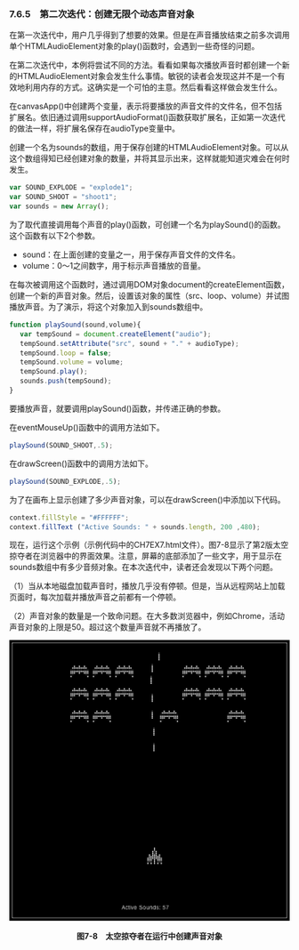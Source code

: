 ### 7.6.5　第二次迭代：创建无限个动态声音对象

在第一次迭代中，用户几乎得到了想要的效果。但是在声音播放结束之前多次调用单个HTMLAudioElement对象的play()函数时，会遇到一些奇怪的问题。

在第二次迭代中，本例将尝试不同的方法。看看如果每次播放声音时都创建一个新的HTMLAudioElement对象会发生什么事情。敏锐的读者会发现这并不是一个有效地利用内存的方式。这确实是一个可怕的主意。然后看看这样做会发生什么。

在canvasApp()中创建两个变量，表示将要播放的声音文件的文件名，但不包括扩展名。依旧通过调用supportAudioFormat()函数获取扩展名，正如第一次迭代的做法一样，将扩展名保存在audioType变量中。

创建一个名为sounds的数组，用于保存创建的HTMLAudioElement对象。可以从这个数组得知已经创建对象的数量，并将其显示出来，这样就能知道灾难会在何时发生。

```javascript
var SOUND_EXPLODE = "explode1";
var SOUND_SHOOT = "shoot1";
var sounds = new Array();
```

为了取代直接调用每个声音的play()函数，可创建一个名为playSound()的函数。这个函数有以下2个参数。

+ sound：在上面创建的变量之一，用于保存声音文件的文件名。
+ volume：0～1之间数字，用于标示声音播放的音量。

在每次被调用这个函数时，通过调用DOM对象document的createElement函数，创建一个新的声音对象。然后，设置该对象的属性（src、loop、volume）并试图播放声音。为了演示，将这个对象加入到sounds数组中。

```javascript
function playSound(sound,volume){
　 var tempSound = document.createElement("audio");
　 tempSound.setAttribute("src", sound + "." + audioType);
　 tempSound.loop = false;
　 tempSound.volume = volume;
　 tempSound.play();
　 sounds.push(tempSound);
}
```

要播放声音，就要调用playSound()函数，并传递正确的参数。

在eventMouseUp()函数中的调用方法如下。

```javascript
playSound(SOUND_SHOOT,.5);
```

在drawScreen()函数中的调用方法如下。

```javascript
playSound(SOUND_EXPLODE,.5);
```

为了在画布上显示创建了多少声音对象，可以在drawScreen()中添加以下代码。

```javascript
context.fillStyle = "#FFFFFF";
context.fillText ("Active Sounds: " + sounds.length, 200 ,480);
```

现在，运行这个示例（示例代码中的CH7EX7.html文件）。图7-8显示了第2版太空掠夺者在浏览器中的界面效果。注意，屏幕的底部添加了一些文字，用于显示在sounds数组中有多少音频对象。在本次迭代中，读者还会发现以下两个问题。

（1）当从本地磁盘加载声音时，播放几乎没有停顿。但是，当从远程网站上加载页面时，每次加载并播放声音之前都有一个停顿。

（2）声音对象的数量是一个致命问题。在大多数浏览器中，例如Chrome，活动声音对象的上限是50。超过这个数量声音就不再播放了。

![130.png](../images/130.png)
<center class="my_markdown"><b class="my_markdown">图7-8　太空掠夺者在运行中创建声音对象</b></center>

